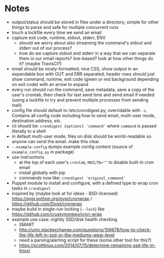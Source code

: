 # Notes

* output/status should be stored in files under a directory; simple for other things to parse and safe for multiple concurrent runs
* touch a lockfile every time we send an email
* capture exit code, runtime, stdout, stderr, ENV
  * should we worry about also streaming the command's stdout and stderr out of our process?
  * how do we capture stdout and stderr in a way that we can separate them in our email reports? line-based? look at how other things do it? (maybe TravisCI?)
* email should be nicely-formatted; nice CSS, show output in an expandable box with OUT and ERR separated; header rows should just show command, runtime, exit code (green or red background depending on exit code) with an arrow to expand
* every run should run the command, save metadata, save a copy of the user's crontab, then check for last send time and send email if needed (using a lockfile to try and prevent multiple processes from sending mail)
* config file should default to /etc/crondigest.py, overridable with ``-c``. Contains all config code including how to send email, multi-user mode, destination address, etc.
* cli should be: ``crondigest [options] 'command'`` where ``command`` is passed literally to a shell
* in default multi-user mode, files on disk should be world-readable so anyone can send the email. make this clear.
* ``--example-config`` dumps example config content (source of ``example_config.py`` in package)
* use instructions
  * at the top of each user's ``crontab``, ``MAILTO=""`` to disable built-in cron email
  * install globally with pip
  * commands now like: ``crondigest 'original_command'``
* Puppet module to install and configure, with a defined type to wrap cron tasks in ``crondigest``
* inspired by (maybe look at for ideas - BSD-licensed) https://pypi.python.org/pypi/cronwrap / https://github.com/Doist/cronwrap
* maybe build in single-run locking (``--lock``) like https://github.com/crustymonkey/cron-wrap
* example use case: nightly SSD/disk health checking
  * SMART
  * http://unix.stackexchange.com/questions/106678/how-to-check-the-life-left-in-ssd-or-the-mediums-wear-level
  * need a parsing/alerting script for these (some other tool for this?)
  * https://scottlinux.com/2014/07/15/determine-remaining-ssd-life-in-linux/

